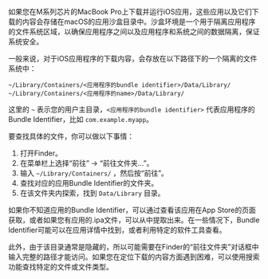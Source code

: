 如果您在M系列芯片的MacBook Pro上下载并运行iOS应用，这些应用以及它们下载的内容会存储在macOS的应用沙盒目录中。沙盒环境是一个用于隔离应用程序的文件系统区域，以确保应用程序之间以及应用程序和系统之间的数据隔离，保证系统安全。

一般来说，对于iOS应用程序的下载内容，会存放在以下路径下的一个隔离的文件系统中：

```
~/Library/Containers/<应用程序的bundle identifier>/Data/Library/
~/Library/Containers/<应用程序的name>/Data/Library/
```

这里的 `~` 表示您的用户主目录，`<应用程序的bundle identifier>` 代表应用程序的Bundle Identifier，比如 `com.example.myapp`。

要查找具体的文件，你可以做以下事情：

1. 打开Finder。
2. 在菜单栏上选择“前往” -> “前往文件夹...”。
3. 输入 `~/Library/Containers/` ，然后按“前往”。
4. 查找对应的应用Bundle Identifier的文件夹。
5. 在该文件夹内探索，找到 `Data/Library` 目录。

如果你不知道应用的Bundle Identifier，可以通过查看该应用在App Store的页面获取，或者如果您有应用的.ipa文件，可以从中提取出来。在一些情况下，Bundle Identifier可能可以在应用详情中找到，或者利用特定的软件工具查看。

此外，由于该目录通常是隐藏的，所以可能需要在Finder的“前往文件夹”对话框中输入完整的路径才能访问。如果您在定位下载的内容方面遇到困难，可以使用搜索功能查找特定的文件或文件类型。

